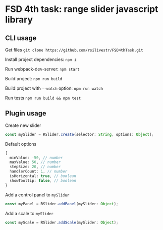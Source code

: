 # FSD 4th task: range slider javascript library

## CLI usage

Get files `git clone https://github.com/rsilivestr/FSD4thTask.git`

Install project dependencies: `npm i`

Run webpack-dev-server: `npm start`

Build project: `npm run build`

Build project with `--watch` option: `npm run watch`

Run tests `npm run build && npm test`

## Plugin usage

Create new slider
```typescript
const mySlider = RSlider.create(selector: String, options: Object);
```

Default options
```typescript
{ 
  minValue: -50, // number
  maxValue: 50, // number
  stepSize: 20, // number
  handlerCount: 1, // number
  isHorizontal: true, // boolean
  showTooltip: false, // boolean
}
```

Add a control panel to `mySlider`
```typescript
const myPanel = RSlider.addPanel(mySlider: Object);
```

Add a scale to `mySlider`
```typescript
const myScale = RSlider.addScale(mySlider: Object);
```
